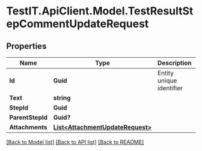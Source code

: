 # TestIT.ApiClient.Model.TestResultStepCommentUpdateRequest

## Properties

Name | Type | Description | Notes
------------ | ------------- | ------------- | -------------
**Id** | **Guid** | Entity unique identifier | 
**Text** | **string** |  | 
**StepId** | **Guid** |  | 
**ParentStepId** | **Guid?** |  | [optional] 
**Attachments** | [**List&lt;AttachmentUpdateRequest&gt;**](AttachmentUpdateRequest.md) |  | 

[[Back to Model list]](../README.md#documentation-for-models) [[Back to API list]](../README.md#documentation-for-api-endpoints) [[Back to README]](../README.md)


